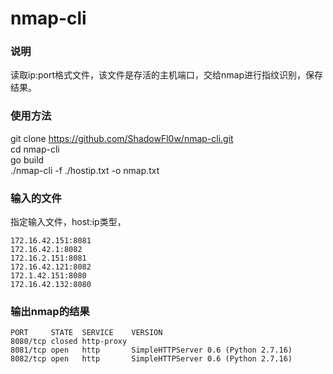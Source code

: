 # nmap-cli
### 说明
读取ip:port格式文件，该文件是存活的主机端口，交给nmap进行指纹识别，保存结果。
### 使用方法
git clone https://github.com/ShadowFl0w/nmap-cli.git<br>
cd nmap-cli<br>
go build<br>
./nmap-cli -f ./hostip.txt -o nmap.txt

### 输入的文件
指定输入文件，host:ip类型，
```
172.16.42.151:8081
172.16.42.1:8082
172.16.2.151:8081
172.16.42.121:8082
172.1.42.151:8080
172.16.42.132:8080
```

### 输出nmap的结果
```
PORT     STATE  SERVICE    VERSION
8080/tcp closed http-proxy
8081/tcp open   http       SimpleHTTPServer 0.6 (Python 2.7.16)
8082/tcp open   http       SimpleHTTPServer 0.6 (Python 2.7.16)
```

